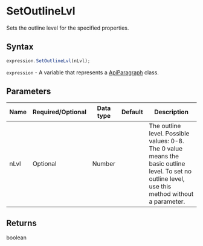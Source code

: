 # SetOutlineLvl

Sets the outline level for the specified properties.

## Syntax

```javascript
expression.SetOutlineLvl(nLvl);
```

`expression` - A variable that represents a [ApiParagraph](../ApiParagraph.md) class.

## Parameters

| **Name** | **Required/Optional** | **Data type** | **Default** | **Description** |
| ------------- | ------------- | ------------- | ------------- | ------------- |
| nLvl | Optional | Number |  | The outline level. Possible values: 0-8. The 0 value means the basic outline level. To set no outline level, use this method without a parameter. |

## Returns

boolean